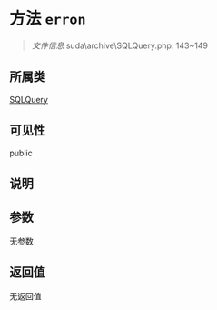 # 方法 `erron`

> *文件信息* suda\archive\SQLQuery.php: 143~149

## 所属类 

[SQLQuery](../SQLQuery.md)

## 可见性

public

## 说明



## 参数


无参数


## 返回值

无返回值
